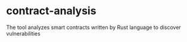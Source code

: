 # contract-analysis
The tool analyzes smart contracts written by Rust language to discover vulnerabilities
